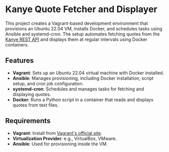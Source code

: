 # Kanye Quote Fetcher and Displayer

This project creates a Vagrant-based development environment that provisions an Ubuntu 22.04 VM, installs Docker, and schedules tasks using Ansible and systemd-cron. The setup automates fetching quotes from the [Kanye REST API](https://api.kanye.rest) and displays them at regular intervals using Docker containers.

## Features

- **Vagrant**: Sets up an Ubuntu 22.04 virtual machine with Docker installed.
- **Ansible**: Manages provisioning, including Docker installation, script setup, and cron job configuration.
- **systemd-cron**: Schedules and manages tasks for fetching and displaying quotes.
- **Docker**: Runs a Python script in a container that reads and displays quotes from text files.

## Requirements

- **Vagrant**: Install from [Vagrant's official site](https://www.vagrantup.com/downloads).
- **Virtualization Provider**: e.g., VirtualBox, VMware.
- **Ansible**: Used for provisioning inside the VM.

